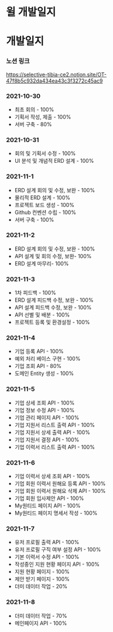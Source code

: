 # 윌 개발일지



# 개발일지

### 노션 링크

https://selective-tibia-ce2.notion.site/OT-47f8b5c932da434ea43c3f3272c45ac9



### 2021-10-30

- 최초 회의 - 100%
- 기획서 작성, 제출 - 100%
- 서버 구축 - 80%



### 2021-10-31

- 회의 및 기획서 수정 - 100%
- UI 분석 및 개념적 ERD 설계 - 100%



### 2021-11-1

- ERD 설계 회의 및 수정, 보완 - 100%
- 물리적 ERD 설계 - 100%
- 프로젝트 보드 생성 - 100%
- Github 컨벤션 수립 - 100%
- 서버 구축 - 100%



### 2021-11-2

- ERD 설계 회의 및 수정, 보완 - 100%
- API 설계 및 회의 수정, 보완- 100%
- ERD 설계 마무리- 100%



### 2021-11-3

- 1차 피드백 - 100%
- ERD 설계 피드백 수정, 보완 - 100%
- API 설계 피드백 수정, 보완 - 100%
- API 선별 및 배분 - 100%
- 프로젝트 등록 및 환경설정 - 100%


### 2021-11-4

- 기업 등록 API - 100%
- 예외 처리 베이스 구현 - 100%
- 기업 조회 API - 80%
- 도메인 Entity 생성 - 100%


### 2021-11-5

- 기업 상세 조회 API - 100%
- 기업 정보 수정 API - 100%
- 기업 관리 페이지 API - 100%
- 기업 지원서 리스트 출력 API - 100%
- 기업 지원서 상세 출력 API - 100%
- 기업 지원서 결정 API - 100%
- 기업 이력서 리스트 출력 API - 100%


### 2021-11-6

- 기업 이력서 상세 조회 API - 100%
- 기업 회원 이력서 원해요 등록 API - 100%
- 기업 회원 이력서 원해요 삭제 API - 100%
- 기업 회원 입사제안 API - 100%
- My원티드 페이지 API - 100%
- My원티드 페이지 명세서 작성 - 100%


### 2021-11-7

- 유저 프로필 출력 API - 100%
- 유저 프로필 구직 여부 설정 API - 100%
- 기본 이력서 수정 API - 100%
- 작성중인 지원 현황 페이지 API - 100%
- 지원 현황 페이지 - 100%
- 제안 받기 페이지 - 100%
- 더미 데이터 작업 - 20%


### 2021-11-8

- 더미 데이터 작업 - 70%
- 메인페이지 API - 100%

